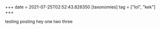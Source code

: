 +++
date = 2021-07-25T02:52:43.826350
[taxonomies]
tag = ["lol", "kek"]
+++

testing posting hey one two three